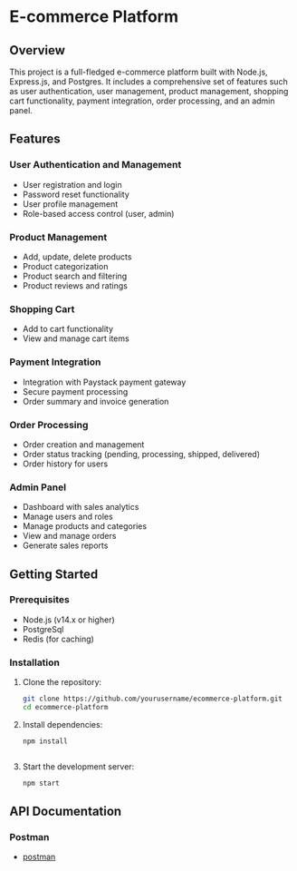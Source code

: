 # E-commerce Platform

## Overview

This project is a full-fledged e-commerce platform built with Node.js, Express.js, and Postgres. It includes a comprehensive set of features such as user authentication, user management, product management, shopping cart functionality, payment integration, order processing, and an admin panel.

## Features

### User Authentication and Management
- User registration and login
- Password reset functionality
- User profile management
- Role-based access control (user, admin)

### Product Management
- Add, update, delete products
- Product categorization
- Product search and filtering
- Product reviews and ratings

### Shopping Cart
- Add to cart functionality
- View and manage cart items


### Payment Integration
- Integration with Paystack payment gateway
- Secure payment processing
- Order summary and invoice generation

### Order Processing
- Order creation and management
- Order status tracking (pending, processing, shipped, delivered)
- Order history for users

### Admin Panel
- Dashboard with sales analytics
- Manage users and roles
- Manage products and categories
- View and manage orders
- Generate sales reports

## Getting Started

### Prerequisites
- Node.js (v14.x or higher)
- PostgreSql
- Redis (for caching)

### Installation

1. Clone the repository:
   ```bash
   git clone https://github.com/yourusername/ecommerce-platform.git
   cd ecommerce-platform
   ```

2. Install dependencies:
   ```bash
   npm install
   ```

   ```

4. Start the development server:
   ```bash
   npm start
   ```


## API Documentation
### Postman 
-  [postman]('https://documenter.getpostman.com/view/32396066/2sA3QniZqy')
